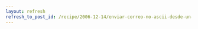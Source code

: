```yaml
---
layout: refresh
refresh_to_post_id: /recipe/2006-12-14/enviar-correo-no-ascii-desde-un-programa-python.html
---
```

